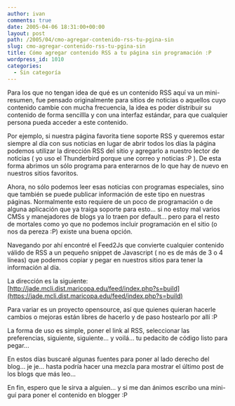 ```yaml
---
author: ivan
comments: true
date: 2005-04-06 18:31:00+00:00
layout: post
path: /2005/04/cmo-agregar-contenido-rss-tu-pgina-sin
slug: cmo-agregar-contenido-rss-tu-pgina-sin
title: Cómo agregar contenido RSS a tu página sin programación :P
wordpress_id: 1010
categories:
  - Sin categoría
---
```


Para los que no tengan idea de qué es un contenido RSS aquí va un mini-resumen, fue pensado originalmente para sitios de noticias o aquellos cuyo contenido cambie con mucha frecuencia, la idea es poder distribuir su contenido de forma sencillla y con una interfaz estándar, para que cualquier persona pueda acceder a este contenido.

Por ejemplo, si nuestra página favorita tiene soporte RSS y queremos estar siempre al día con sus noticias en lugar de abrir todos los días la página podemos utilizar la dirección RSS del sitio y agregarlo a nuestro lector de noticias ( yo uso el Thunderbird porque une correo y noticias :P ). De esta forma abrimos un sólo programa para enterarnos de lo que hay de nuevo en nuestros sitios favoritos.

Ahora, no sólo podemos leer esas noticias con programas especiales, sino que también se puede publicar información de este tipo en nuestras páginas. Normalmente esto requiere de un poco de programación o de alguna aplicación que ya traiga soporte para esto... si no estoy mal varios CMSs y manejadores de blogs ya lo traen por default... pero para el resto de mortales como yo que no podemos incluir programación en el sitio (o nos da pereza :P) existe una buena opción.

Navegando por ahí encontré el Feed2Js que convierte cualquier contenido válido de RSS a un pequeño snippet de Javascript ( no es de más de 3 o 4 líneas) que podemos copiar y pegar en nuestros sitios para tener la información al día.

La dirección es la siguiente:
[http://jade.mcli.dist.maricopa.edu/feed/index.php?s=build](https://jade.mcli.dist.maricopa.edu/feed/index.php?s=build)

Para variar es un proyecto opensource, así que quienes quieran hacerle cambios o mejoras están libres de hacerlo y de paso hostearlo por allí :P

La forma de uso es simple, poner el link al RSS, seleccionar las preferencias, siguiente, siguiente... y voilá... tu pedacito de código listo para pegar...

En estos días buscaré algunas fuentes para poner al lado derecho del blog... je je... hasta podría hacer una mezcla para mostrar el último post de los blogs que más leo...

En fin, espero que le sirva a alguien... y si me dan ánimos escribo una mini-guí para poner el contenido en blogger :P

